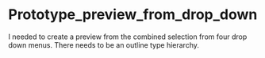 # Prototype_preview_from_drop_down

I needed to create a preview from the combined selection from four drop down menus. There needs to be an outline type hierarchy.
